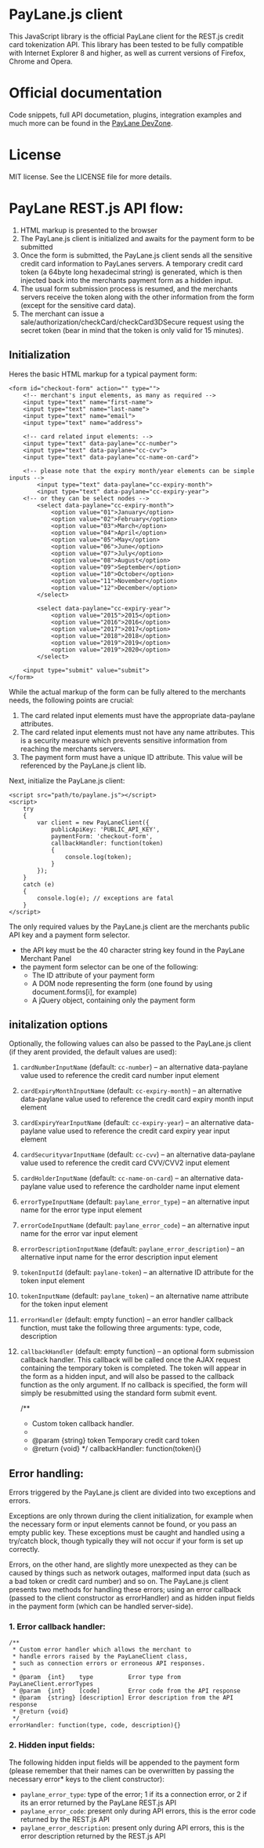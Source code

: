 # PayLane.js client

This JavaScript library is the official PayLane client for the REST.js credit card tokenization API. This library has been tested to be fully compatible with Internet Explorer 8 and higher, as well as current versions of Firefox, Chrome and Opera.

# Official documentation 

Code snippets, full API documetation, plugins, integration examples and much more can be found in the [PayLane DevZone](http://devzone.paylane.com/api-guide/cards/paylane-js/).

# License

MIT license. See the LICENSE file for more details.

# PayLane REST.js API flow: 

1. HTML markup is presented to the browser
2. The PayLane.js client is initialized and awaits for the payment form to be submitted
3. Once the form is submitted, the PayLane.js client sends all the sensitive credit card information to PayLanes servers. A temporary credit card token (a 64byte long hexadecimal string) is generated, which is then injected back into the merchants payment form as a hidden input.
4. The usual form submission process is resumed, and the merchants servers receive the token along with the other information from the form (except for the sensitive card data).
5. The merchant can issue a sale/authorization/checkCard/checkCard3DSecure request using the secret token (bear in mind that the token is only valid for 15 minutes).

## Initialization

Heres the basic HTML markup for a typical payment form:

    <form id="checkout-form" action="" type="">
        <!-- merchant's input elements, as many as required -->
        <input type="text" name="first-name">
        <input type="text" name="last-name">
        <input type="text" name="email">
        <input type="text" name="address">
    
        <!-- card related input elements: -->
        <input type="text" data-paylane="cc-number">
        <input type="text" data-paylane="cc-cvv">
        <input type="text" data-paylane="cc-name-on-card">

        <!-- please note that the expiry month/year elements can be simple inputs -->
            <input type="text" data-paylane="cc-expiry-month">
            <input type="text" data-paylane="cc-expiry-year">
        <!-- or they can be select nodes -->
            <select data-paylane="cc-expiry-month">
                <option value="01">January</option>
                <option value="02">February</option>
                <option value="03">March</option>
                <option value="04">April</option>
                <option value="05">May</option>
                <option value="06">June</option>
                <option value="07">July</option>
                <option value="08">August</option>
                <option value="09">September</option>
                <option value="10">October</option>
                <option value="11">November</option>
                <option value="12">December</option>
            </select>

            <select data-paylane="cc-expiry-year">
                <option value="2015">2015</option>
                <option value="2016">2016</option>
                <option value="2017">2017</option>
                <option value="2018">2018</option>
                <option value="2019">2019</option>
                <option value="2019">2020</option>
            </select>
    
        <input type="submit" value="submit">
    </form>

While the actual markup of the form can be fully altered to the merchants needs, the following points are crucial: 

1. The card related input elements must have the appropriate data-paylane attributes.
2. The card related input elements must not have any name attributes. This is a security measure which prevents sensitive information from reaching the merchants servers.
3. The payment form must have a unique ID attribute. This value will be referenced by the PayLane.js client lib.

Next, initialize the PayLane.js client: 

    <script src="path/to/paylane.js"></script>
    <script>
        try
        {
            var client = new PayLaneClient({
                publicApiKey: 'PUBLIC_API_KEY',
                paymentForm: 'checkout-form',
                callbackHandler: function(token)
                {
                    console.log(token);
                }
            });
        }
        catch (e)
        {
            console.log(e); // exceptions are fatal
        }
    </script>

The only required values by the PayLane.js client are the merchants public API key and a payment form selector. 

- the API key must be the 40 character string key found in the PayLane Merchant Panel
- the payment form selector can be one of the following:
    - The ID attribute of your payment form
    - A DOM node representing the form (one found by using document.forms[i], for example)
    - A jQuery object, containing only the payment form

## initalization options

Optionally, the following values can also be passed to the PayLane.js client (if they arent provided, the default values are used): 

1. `cardNumberInputName` (default: `cc-number`) – an alternative data-paylane value used to reference the credit card number input element
2. `cardExpiryMonthInputName` (default: `cc-expiry-month`) – an alternative data-paylane value used to reference the credit card expiry month input element
3. `cardExpiryYearInputName` (default: `cc-expiry-year`) – an alternative data-paylane value used to reference the credit card expiry year input element
4. `cardSecurityvarInputName` (default: `cc-cvv`) – an alternative data-paylane value used to reference the credit card CVV/CVV2 input element
5. `cardHolderInputName` (default: `cc-name-on-card`) – an alternative data-paylane value used to reference the cardholder name input element
6. `errorTypeInputName` (default: `paylane_error_type`) – an alternative input name for the error type input element
7. `errorCodeInputName` (default: `paylane_error_code`) – an alternative input name for the error var input element
8. `errorDescriptionInputName` (default: `paylane_error_description`) – an alternative input name for the error description input element
9. `tokenInputId` (default: `paylane-token`) – an alternative ID attribute for the token input element
10. `tokenInputName` (default: `paylane_token`) – an alternative name attribute for the token input element
11. `errorHandler` (default: empty function) – an error handler callback function, must take the following three arguments: type, code, description
12. `callbackHandler` (default: empty function) – an optional form submission callback handler. This callback will be called once the AJAX request containing the temporary token is completed. The token will appear in the form as a hidden input, and will also be passed to the callback function as the only argument. If no callback is specified, the form will simply be resubmitted using the standard form submit event.  

    /**
     * Custom token callback handler.
     * 
     * @param  {string} token Temporary credit card token
     * @return {void}
     */
     callbackHandler: function(token){}

## Error handling:

Errors triggered by the PayLane.js client are divided into two exceptions and errors.

Exceptions are only thrown during the client initialization, for example when the necessary form or input elements cannot be found, or you pass an empty public key. These exceptions must be caught and handled using a try/catch block, though typically they will not occur if your form is set up correctly.

Errors, on the other hand, are slightly more unexpected as they can be caused by things such as network outages, malformed input data (such as a bad token or credit card number) and so on. The PayLane.js client presents two methods for handling these errors; using an error callback (passed to the client constructor as errorHandler) and as hidden input fields in the payment form (which can be handled server-side).

### 1. Error callback handler:

    /**
     * Custom error handler which allows the merchant to
     * handle errors raised by the PayLaneClient class,
     * such as connection errors or erroneous API responses.
     * 
     * @param  {int}    type          Error type from PayLaneClient.errorTypes
     * @param  {int}    [code]        Error code from the API response
     * @param  {string} [description] Error description from the API response
     * @return {void}
     */
    errorHandler: function(type, code, description){}

### 2. Hidden input fields:

The following hidden input fields will be appended to the payment form (please remember that their names can be overwritten by passing the necessary error* keys to the client constructor): 

- `paylane_error_type`: type of the error; 1 if its a connection error, or 2 if its an error returned by the PayLane REST.js API
- `paylane_error_code`: present only during API errors, this is the error code returned by the REST.js API
- `paylane_error_description`: present only during API errors, this is the error description returned by the REST.js API